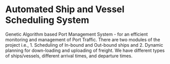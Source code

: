 # Automated Ship and Vessel Scheduling System

Genetic Algorithm based  Port Management System - for an efficient monitoring and management of Port Traffic. There are two modules of the project i.e., 1. Scheduling of In-bound and Out-bound ships and 2. Dynamic planning for down-loading and uploading of freight. We have different types of ships/vessels, different arrival times, 
and departure times. 
